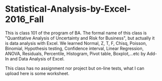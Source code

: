 # Statistical-Analysis-by-Excel-2016_Fall

This is class 101 of the program of BA. The formal name of this class is "Quantitative Analysis of Uncertainty and Risk for Business", but 
actually it is data analysis with Excel. We learned Normal, Z, T, F, Chisq, Poisson, Binomial, Hypothesis testing, Confidence interval, 
Linear Regression, ANOVA, Residuals, Percentile, Histogram, Pivot table, Boxplot,...etc by Add-In and Data Analysis of Excel. 

This class has no assignment nor project but on-line tests, what I can upload here is some worksheet.   
